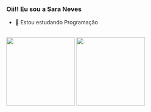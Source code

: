 ### Oii!! Eu sou a Sara Neves
- 🌱 Estou estudando Programação

<br> 

<div> 
<img height="180em" src="https://github-readme-stats.vercel.app/api?username=saraneves2011&show_icons=true&theme=radical"/> 
<img height="180em" src="https://github-readme-stats.vercel.app/api/top-langs/?username=saraneves2011&layout=compact&langs_count=16&theme=radical"/>
</div>
